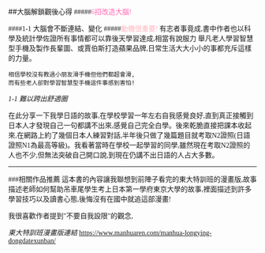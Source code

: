 
##<font face="Noto Sans Traditional Chinese">大腦解鎖觀後心得
#####<font color=HotPink>6招改造大腦!</font>

####1-1 大腦會不斷連結、變化
#####<font color=LightPink>動機很重要!</font>
有志者事竟成,書中作者也以科學及統計學佐證所有事情都可以靠後天學習達成,相當有說服力
舉凡老人學習智慧型手機及製作長輩圖、或賈伯斯打造蘋果品牌,日常生活大大小小的事都充斥這樣的力量。


```
相信學校沒有教過小朋友滑手機但他們都超會滑,
而有些老人卻對學習智慧型手機這件事感到害怕!
```

*1-1 難以跨出舒適圈*

在此分享一下我學日語的故事,在學校學習一年左右自我感覺良好,直到真正接觸到日本人才發現自己一句都講不出來,感覺自己完全白學。後來乾脆直接把課本收起來,在網路上約了幾個日本人練習對話,半年後只做了幾篇題目就考取N2證照(日語證照N1為最高等級)。我看著當時在學校一起學習的同學,雖然現在考取N2證照的人也不少,但無法突破自己開口說,到現在仍講不出日語的人占大多數。

 
 <hr>
###相關作品推薦
這本書的內容讓我聯想到前陣子看完的東大特訓班的漫畫版,故事描述老師如何幫助吊車尾學生考上日本第一學府東京大學的故事,裡面描述到許多學習技巧以及讀書心態,後悔沒有在國中就追這部漫畫!

我很喜歡作者提到"不要自我設限"的觀念,

*東大特訓班漫畫版連結*
https://www.manhuaren.com/manhua-longying-dongdatexunban/
